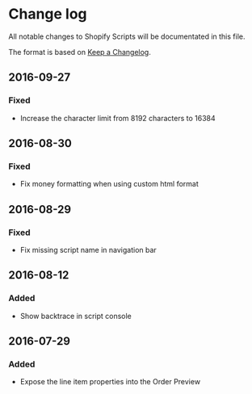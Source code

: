 # Change log

All notable changes to Shopify Scripts will be documentated in this file.

The format is based on [Keep a Changelog](http://keepachangelog.com/).

## 2016-09-27
### Fixed
- Increase the character limit from 8192 characters to 16384

## 2016-08-30
### Fixed
- Fix money formatting when using custom html format

## 2016-08-29
### Fixed
- Fix missing script name in navigation bar

## 2016-08-12
### Added
- Show backtrace in script console

## 2016-07-29
### Added
- Expose the line item properties into the Order Preview
